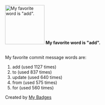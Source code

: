 <img src="https://my-badges.github.io/my-badges/favorite-word.png" alt="My favorite word is &quot;add&quot;." title="My favorite word is &quot;add&quot;." width="128">
<strong>My favorite word is &quot;add&quot;.</strong>
<br><br>

My favorite commit message words are:

1. add (used 1127 times)
2. to (used 837 times)
3. update (used 640 times)
4. from (used 575 times)
5. for (used 560 times)


Created by <a href="https://github.com/my-badges/my-badges">My Badges</a>